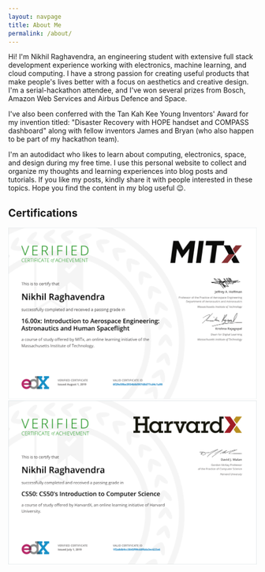 ```yaml
---
layout: navpage
title: About Me
permalink: /about/
---
```


Hi! I'm Nikhil Raghavendra, an engineering student with extensive full stack development experience working with electronics, machine learning, and cloud computing. I have a strong passion for creating useful products that make people's lives better with a focus on aesthetics and creative design. I'm a serial-hackathon attendee, and I've won several prizes from Bosch, Amazon Web Services and Airbus Defence and Space.

I've also been conferred with the Tan Kah Kee Young Inventors' Award for my invention titled: "Disaster Recovery with HOPE handset and COMPASS dashboard" along with fellow inventors James and Bryan (who also happen to be part of my hackathon team).

I'm an autodidact who likes to learn about computing, electronics, space, and design during my free time. I use this personal website to collect and organize my thoughts and learning experiences into blog posts and tutorials. If you like my posts, kindly share it with people interested in these topics. Hope you find the content in my blog useful 😉.

## Certifications

![16.00x](/assets/img/16.00x.png)
![CS50](/assets/img/cs50.png)
